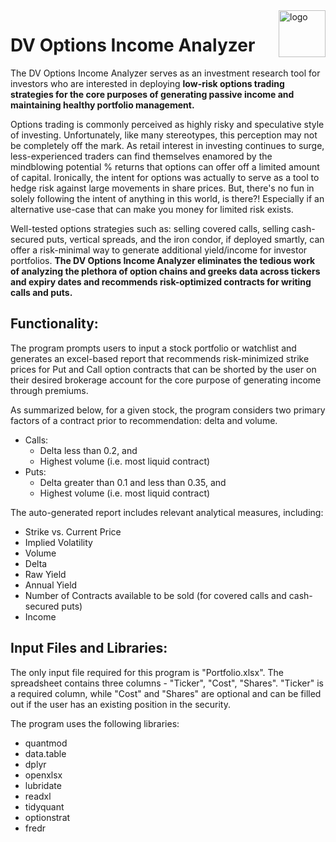 <img align = "right" width="75" alt="logo" src="https://user-images.githubusercontent.com/97678601/149636901-fb79e698-7c0e-47fb-bb88-033785485fc7.png"> 

# DV Options Income Analyzer

The DV Options Income Analyzer serves as an investment research tool for investors who are interested in deploying **low-risk options trading strategies for the core purposes of generating passive income and maintaining healthy portfolio management.**

Options trading is commonly perceived as highly risky and speculative style of investing. Unfortunately, like many stereotypes, this perception may not be completely off the mark. As retail interest in investing continues to surge, less-experienced traders can find themselves enamored by the mindblowing potential % returns that options can offer off a limited amount of capital. Ironically, the intent for options was actually to serve as a tool to hedge risk against large movements in share prices. But, there's no fun in solely following the intent of anything in this world, is there?! Especially if an alternative use-case that can make you money for limited risk exists. 

Well-tested options strategies such as: selling covered calls, selling cash-secured puts, vertical spreads, and the iron condor, if deployed smartly, can offer a risk-minimal way to generate additional yield/income for investor portfolios. **The DV Options Income Analyzer eliminates the tedious work of analyzing the plethora of option chains and greeks data across tickers and expiry dates and recommends risk-optimized contracts for writing calls and puts.**

## Functionality:
The program prompts users to input a stock portfolio or watchlist and generates an excel-based report that recommends risk-minimized strike prices for Put and Call option contracts that can be shorted by the user on their desired brokerage account for the core purpose of generating income through premiums.

As summarized below, for a given stock, the program considers two primary factors of a contract prior to recommendation: delta and volume.
- Calls:
  - Delta less than 0.2, and
  - Highest volume (i.e. most liquid contract)
- Puts:
  - Delta greater than 0.1 and less than 0.35, and
  - Highest volume (i.e. most liquid contract)

The auto-generated report includes relevant analytical measures, including:
- Strike vs. Current Price
- Implied Volatility
- Volume
- Delta
- Raw Yield
- Annual Yield
- Number of Contracts available to be sold (for covered calls and cash-secured puts)
- Income

## Input Files and Libraries:
The only input file required for this program is "Portfolio.xlsx". The spreadsheet contains three columns - "Ticker", "Cost", "Shares". "Ticker" is a required column, while "Cost" and "Shares" are optional and can be filled out if the user has an existing position in the security.

The program uses the following libraries:
- quantmod
- data.table
- dplyr
- openxlsx
- lubridate
- readxl
- tidyquant
- optionstrat
- fredr
